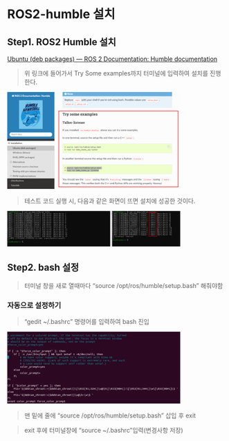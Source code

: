 # ROS2-humble 설치

## Step1. ROS2 Humble 설치

[Ubuntu (deb packages) — ROS 2 Documentation: Humble  documentation](https://docs.ros.org/en/humble/Installation/Ubuntu-Install-Debs.html)

> 위 링크에 들어가서 Try Some examples까지 터미널에 입력하여 설치를 진행한다.
<p align="left">
  <img src="../img/21.png" alt="1" width="400" />
</p>


> 테스트 코드 실행 시, 다음과 같은 화면이 뜨면 설치에 성공한 것이다.
<p align="left">
  <img src="../img/22.png" alt="1" width="400" />
</p>


## Step2. bash 설정
> 터미널 창을 새로 열때마다 “source /opt/ros/humble/setup.bash” 해줘야함

### 자동으로 설정하기

> “gedit ~/.bashrc” 명령어를 입력하여 bash 진입
<p align="left">
  <img src="../img/23.webp" alt="1" width="400" />
</p>


> 맨 밑에 줄에 “source /opt/ros/humble/setup.bash” 삽입 후 exit

> exit 후에 터미널창에 “source ~/.bashrc”입력(변경사항 저장)
